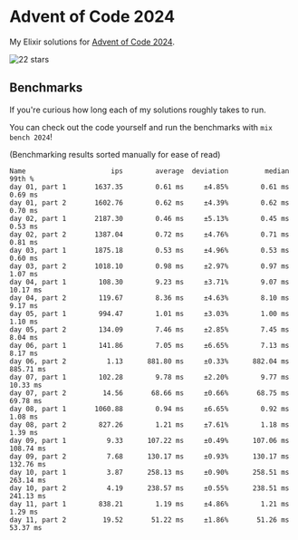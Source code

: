 # Advent of Code 2024

My Elixir solutions for [Advent of Code 2024](https://adventofcode.com/2024).

<!-- stars 2024 start --><img src="https://img.shields.io/static/v1?label=2024&message=22%20stars&style=for-the-badge&color=orange" alt="22 stars" /><!-- stars 2024 end -->

## Benchmarks

If you're curious how long each of my solutions roughly takes to run.

You can check out the code yourself and run the benchmarks with `mix bench 2024`!

(Benchmarking results sorted manually for ease of read)

```
Name                     ips        average  deviation         median         99th %
day 01, part 1       1637.35        0.61 ms     ±4.85%        0.61 ms        0.69 ms
day 01, part 2       1602.76        0.62 ms     ±4.39%        0.62 ms        0.70 ms
day 02, part 1       2187.30        0.46 ms     ±5.13%        0.45 ms        0.53 ms
day 02, part 2       1387.04        0.72 ms     ±4.76%        0.71 ms        0.81 ms
day 03, part 1       1875.18        0.53 ms     ±4.96%        0.53 ms        0.60 ms
day 03, part 2       1018.10        0.98 ms     ±2.97%        0.97 ms        1.07 ms
day 04, part 1        108.30        9.23 ms     ±3.71%        9.07 ms       10.17 ms
day 04, part 2        119.67        8.36 ms     ±4.63%        8.10 ms        9.17 ms
day 05, part 1        994.47        1.01 ms     ±3.03%        1.00 ms        1.10 ms
day 05, part 2        134.09        7.46 ms     ±2.85%        7.45 ms        8.04 ms
day 06, part 1        141.86        7.05 ms     ±6.65%        7.13 ms        8.17 ms
day 06, part 2          1.13      881.80 ms     ±0.33%      882.04 ms      885.71 ms
day 07, part 1        102.28        9.78 ms     ±2.20%        9.77 ms       10.33 ms
day 07, part 2         14.56       68.66 ms     ±0.66%       68.75 ms       69.78 ms
day 08, part 1       1060.88        0.94 ms     ±6.65%        0.92 ms        1.08 ms
day 08, part 2        827.26        1.21 ms     ±7.61%        1.18 ms        1.39 ms
day 09, part 1          9.33      107.22 ms     ±0.49%      107.06 ms      108.74 ms
day 09, part 2          7.68      130.17 ms     ±0.93%      130.17 ms      132.76 ms
day 10, part 1          3.87      258.13 ms     ±0.90%      258.51 ms      263.14 ms
day 10, part 2          4.19      238.57 ms     ±0.55%      238.51 ms      241.13 ms
day 11, part 1        838.21        1.19 ms     ±4.86%        1.21 ms        1.29 ms
day 11, part 2         19.52       51.22 ms     ±1.86%       51.26 ms       53.37 ms
```
